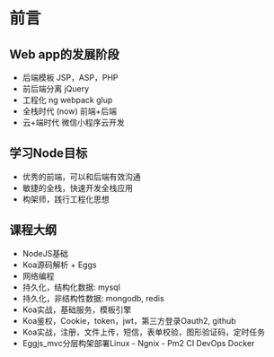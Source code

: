 
# 前言

## Web app的发展阶段
- 后端模板 JSP，ASP，PHP
- 前后端分离 jQuery
- 工程化 ng webpack glup
- 全栈时代 (now)  前端+后端
- 云+端时代 微信小程序云开发

## 学习Node目标
- 优秀的前端，可以和后端有效沟通
- 敏捷的全栈，快速开发全栈应用
- 构架师，践行工程化思想

## 课程大纲
- NodeJS基础
- Koa源码解析 + Eggs
- 网络编程
- 持久化，结构化数据: mysql
- 持久化，非结构性数据: mongodb, redis
- Koa实战，基础服务，模板引擎
- Koa鉴权，Cookie，token，jwt，第三方登录Oauth2, github
- Koa实战，注册，文件上传，短信，表单校验，图形验证码，定时任务
- Eggjs_mvc分层构架部署Linux - Ngnix - Pm2 CI DevOps Docker